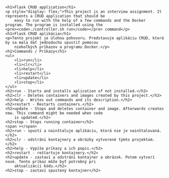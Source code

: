     <h1>Flask CRUD application</h1>
    <p style="display: flex;">This project is an interview assignment. It represents a CRUD application that should be
        easy to run with the help of a few commands and the Docker program. The program is installed using the
    <pre><code>./controller.sh run</code></pre> command</p>
    <h1>Flask CRUD aplikácia</h1>
    <p>Tento projekt je úlohou pohovoru. Predstavuje aplikáciu CRUD, ktorá by sa mala dať jednoducho spustiť pomocou
        niekoľkých príkazov a programu Docker.</p>
    <h1>Commands / Príkazy</h1>
    <ul>
        <li>run</li>
        <li>clr</li>
        <li>help</li>
        <li>restart</li>
        <li>update</li>
        <li>stop</li>
    </ul>
    <h2>run - Starts and installs aplication of not installed.</h2>
    <h2>clr - Deletes containers and images created by this project.</h2>
    <h2>help - Writes out commands and its description.</h2>
    <h2>restart - Restarts containers.</h2>
    <h2>update - Stops and deletes container and image. Afterwards creates new. This command might be needed when code
        is updated.</h2>
    <h2>stop - Stops running container</h2>
    <span ></span>
    <h2>run - spustí a nainštaluje aplikáciu, ktorá nie je nainštalovaná.</h2>
    <h2>clr - odstráni kontajnery a obrázky vytvorené týmto projektom.</h2>
    <h2>help - Vypíše príkazy a ich popis.</h2>
    <h2>restart - reštartuje kontajnery.</h2>
    <h2>update - zastaví a odstráni kontajner a obrázok. Potom vytvorí nové. Tento príkaz môže byť potrebný pri
        aktualizácii kódu.</h2>
    <h2>stop - zastaví spustený kontajner</h2>